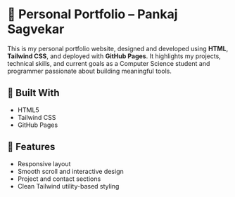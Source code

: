 # 🌟 Personal Portfolio – Pankaj Sagvekar

This is my personal portfolio website, designed and developed using **HTML**, **Tailwind CSS**, and deployed with **GitHub Pages**. It highlights my projects, technical skills, and current goals as a Computer Science student and programmer passionate about building meaningful tools.

## 🔧 Built With
- HTML5
- Tailwind CSS
- GitHub Pages

## 📌 Features
- Responsive layout
- Smooth scroll and interactive design
- Project and contact sections
- Clean Tailwind utility-based styling


